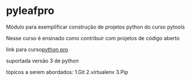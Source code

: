 # pyleafpro
Módulo para exemplificar construção de projetos python do curso pytools

Nesse curso é ensinado como contribuir com projetos de código aberto

link para curso[python pro](https://www.python.pro.br/curso-de-python-gratis)

suportada versão 3 de python

 tópicos a serem abordados:
  1.Git
  2.virtualenv
  3.Pip